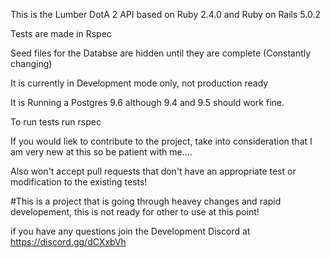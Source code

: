 This is the Lumber DotA 2 API based on Ruby 2.4.0 and Ruby on Rails 5.0.2

Tests are made in Rspec

Seed files for the Databse are hidden until they are complete (Constantly changing)

It is currently in Development mode only, not production ready

It is Running a Postgres 9.6 although 9.4 and 9.5 should work fine.

To run tests run rspec

If you would liek to contribute to the project, take into consideration that I am very new at this so be patient with me....

Also won't accept pull requests that don't have an appropriate test or modification to the existing tests!

#This is a project that is going through heavey changes and rapid developement, this is not ready for other to use at this point!

if you have any questions join the Development Discord at https://discord.gg/dCXxbVh
